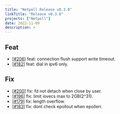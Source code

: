 ```yaml
---
title: "Netpoll Release v0.3.0"
linkTitle: "Release v0.3.0"
projects: ["Netpoll"]
date: 2022-11-09
description: >
---
```


## Feat

- [[#206](https://github.com/cloudwego/netpoll/pull/206)] feat: connection flush support write timeout.
- [[#182](https://github.com/cloudwego/netpoll/pull/182)] feat: dial in ipv6 only.

## Fix

- [[#200](https://github.com/cloudwego/netpoll/pull/200)] fix: fd not detach when close by user.
- [[#196](https://github.com/cloudwego/netpoll/pull/196)] fix: limit iovecs max to 2GB(2^31).
- [[#179](https://github.com/cloudwego/netpoll/pull/179)] fix: length overflow.
- [[#183](https://github.com/cloudwego/netpoll/pull/183)] fix: dont check epollout when epollerr.
